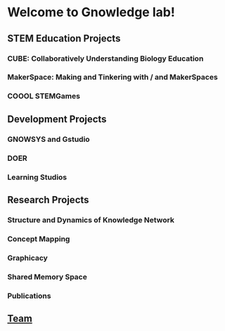 # Welcome to Gnowledge lab!


## STEM Education Projects

### CUBE: Collaboratively Understanding Biology Education 
### MakerSpace: Making and Tinkering with / and MakerSpaces
### COOOL STEMGames 

## Development Projects

### GNOWSYS and Gstudio
### DOER 
### Learning Studios 
## Research Projects



### Structure and Dynamics of Knowledge Network 

### Concept Mapping

### Graphicacy 

### Shared Memory Space

### Publications

## [Team](/team.html)
